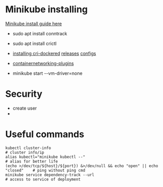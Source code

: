 # Minikube installing
[Minikube install guide here](https://minikube.sigs.k8s.io/docs/start/)

* sudo apt install conntrack 
* sudo apt install crictl
* [installing cri-dockered](https://www.mirantis.com/blog/how-to-install-cri-dockerd-and-migrate-nodes-from-dockershim/) [releases](https://github.com/Mirantis/cri-dockerd/releases) [configs](https://computingforgeeks.com/install-mirantis-cri-dockerd-as-docker-engine-shim-for-kubernetes/)
* [containernetworking-plugins](https://minikube.sigs.k8s.io/docs/faq/#how-do-i-install-containernetworking-plugins-for-none-driver) 

* minikube start --vm-driver=none  

# Security

* create user
* 

# Useful commands
```
kubectl cluster-info                                                            # cluster info/ip
alias kubectl="minikube kubectl --"                                             # alias for better life
(echo >/dev/tcp/${host}/${port}) &>/dev/null && echo "open" || echo "closed"    # ping without ping cmd
minikube service dependency-track --url                                         # access to service of deployment
```
